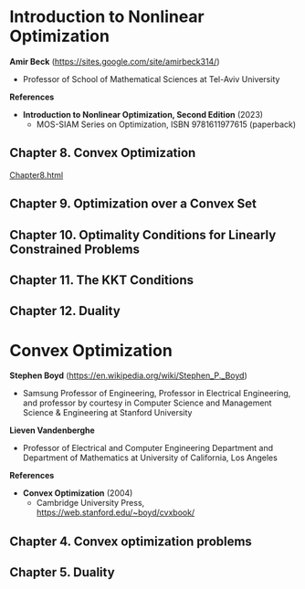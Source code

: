 # Introduction to Nonlinear Optimization

**Amir Beck** (https://sites.google.com/site/amirbeck314/)

- Professor of School of Mathematical Sciences at Tel-Aviv University

**References**

- **Introduction to Nonlinear Optimization, Second Edition** (2023)
  - MOS-SIAM Series on Optimization, ISBN 9781611977615 (paperback)



## Chapter 8. Convex Optimization

[Chapter8.html](https://htmlpreview.github.io/?https://github.com/chofchof/convex-optimization/blob/main/NO_Chapter8.html)



## Chapter 9. Optimization over a Convex Set



## Chapter 10. Optimality Conditions for Linearly Constrained Problems



## Chapter 11. The KKT Conditions



## Chapter 12. Duality





# Convex Optimization

**Stephen Boyd** (https://en.wikipedia.org/wiki/Stephen_P._Boyd)

- Samsung Professor of Engineering, Professor in Electrical Engineering, and professor by courtesy in Computer Science and Management Science & Engineering at Stanford University

**Lieven Vandenberghe**

- Professor of Electrical and Computer Engineering Department and Department of Mathematics at University of California, Los Angeles

**References**

- **Convex Optimization** (2004)
  - Cambridge University Press, https://web.stanford.edu/~boyd/cvxbook/



## Chapter 4. Convex optimization problems



## Chapter 5. Duality
